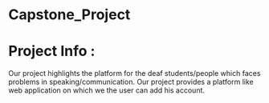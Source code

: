 # Capstone_Project 
# Project Info : 
  Our project highlights the platform for the  deaf students/people which faces problems in speaking/communication. Our project provides a platform like  web application on which we the user can add his account.


